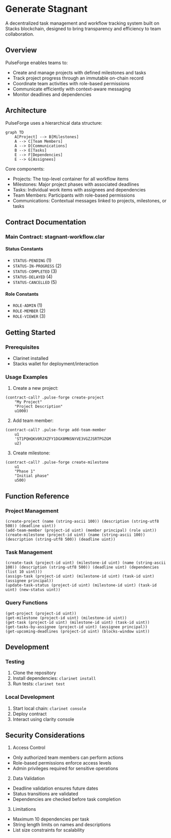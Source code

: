 # Generate Stagnant

A decentralized task management and workflow tracking system built on Stacks blockchain, designed to bring transparency and efficiency to team collaboration.

## Overview

PulseForge enables teams to:
- Create and manage projects with defined milestones and tasks
- Track project progress through an immutable on-chain record
- Coordinate team activities with role-based permissions
- Communicate efficiently with context-aware messaging
- Monitor deadlines and dependencies

## Architecture

PulseForge uses a hierarchical data structure:

```mermaid
graph TD
    A[Project] --> B[Milestones]
    A --> C[Team Members]
    A --> D[Communications]
    B --> E[Tasks]
    E --> F[Dependencies]
    E --> G[Assignees]
```

Core components:
- Projects: The top-level container for all workflow items
- Milestones: Major project phases with associated deadlines
- Tasks: Individual work items with assignees and dependencies
- Team Members: Participants with role-based permissions
- Communications: Contextual messages linked to projects, milestones, or tasks

## Contract Documentation

### Main Contract: stagnant-workflow.clar

#### Status Constants
- `STATUS-PENDING` (1)
- `STATUS-IN-PROGRESS` (2)
- `STATUS-COMPLETED` (3)
- `STATUS-DELAYED` (4)
- `STATUS-CANCELLED` (5)

#### Role Constants
- `ROLE-ADMIN` (1)
- `ROLE-MEMBER` (2)
- `ROLE-VIEWER` (3)

## Getting Started

### Prerequisites
- Clarinet installed
- Stacks wallet for deployment/interaction

### Usage Examples

1. Create a new project:
```clarity
(contract-call? .pulse-forge create-project 
    "My Project" 
    "Project Description" 
    u1000)
```

2. Add team member:
```clarity
(contract-call? .pulse-forge add-team-member 
    u1 
    'ST1PQHQKV0RJXZFY1DGX8MNSNYVE3VGZJSRTPGZGM 
    u2)
```

3. Create milestone:
```clarity
(contract-call? .pulse-forge create-milestone 
    u1 
    "Phase 1" 
    "Initial phase" 
    u500)
```

## Function Reference

### Project Management

```clarity
(create-project (name (string-ascii 100)) (description (string-utf8 500)) (deadline uint))
(add-team-member (project-id uint) (member principal) (role uint))
(create-milestone (project-id uint) (name (string-ascii 100)) (description (string-utf8 500)) (deadline uint))
```

### Task Management

```clarity
(create-task (project-id uint) (milestone-id uint) (name (string-ascii 100)) (description (string-utf8 500)) (deadline uint) (dependencies (list 10 uint)))
(assign-task (project-id uint) (milestone-id uint) (task-id uint) (assignee principal))
(update-task-status (project-id uint) (milestone-id uint) (task-id uint) (new-status uint))
```

### Query Functions

```clarity
(get-project (project-id uint))
(get-milestone (project-id uint) (milestone-id uint))
(get-task (project-id uint) (milestone-id uint) (task-id uint))
(get-tasks-by-assignee (project-id uint) (assignee principal))
(get-upcoming-deadlines (project-id uint) (blocks-window uint))
```

## Development

### Testing
1. Clone the repository
2. Install dependencies: `clarinet install`
3. Run tests: `clarinet test`

### Local Development
1. Start local chain: `clarinet console`
2. Deploy contract
3. Interact using clarity console

## Security Considerations

1. Access Control
- Only authorized team members can perform actions
- Role-based permissions enforce access levels
- Admin privileges required for sensitive operations

2. Data Validation
- Deadline validation ensures future dates
- Status transitions are validated
- Dependencies are checked before task completion

3. Limitations
- Maximum 10 dependencies per task
- String length limits on names and descriptions
- List size constraints for scalability
